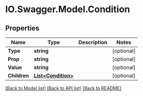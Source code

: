 # IO.Swagger.Model.Condition
## Properties

Name | Type | Description | Notes
------------ | ------------- | ------------- | -------------
**Type** | **string** |  | [optional] 
**Prop** | **string** |  | [optional] 
**Value** | **string** |  | [optional] 
**Children** | [**List&lt;Condition&gt;**](Condition.md) |  | [optional] 

[[Back to Model list]](../README.md#documentation-for-models) [[Back to API list]](../README.md#documentation-for-api-endpoints) [[Back to README]](../README.md)

